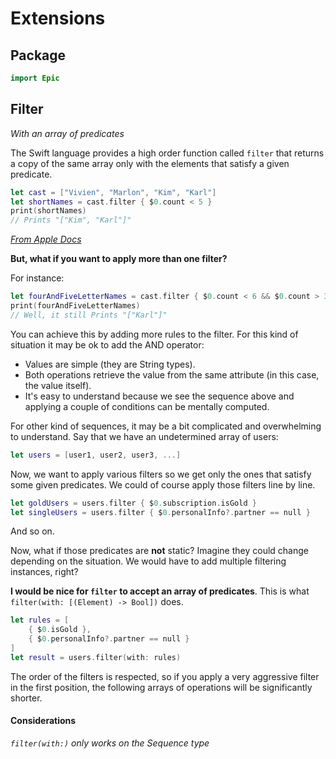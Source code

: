 # Extensions

## Package
```swift
import Epic
```

## Filter
*With an array of predicates*

The Swift language provides a high order function called `filter` that returns a copy of the same array only with the elements that satisfy a given predicate.

```swift
let cast = ["Vivien", "Marlon", "Kim", "Karl"]
let shortNames = cast.filter { $0.count < 5 }
print(shortNames)
// Prints "["Kim", "Karl"]"
```
*[From Apple Docs](https://developer.apple.com/documentation/swift/sequence/3018365-filter)*

**But, what if you want to apply more than one filter?**

For instance:
```swift
let fourAndFiveLetterNames = cast.filter { $0.count < 6 && $0.count > 3 }
print(fourAndFiveLetterNames)
// Well, it still Prints "["Karl"]"
```

You can achieve this by adding more rules to the filter. For this kind of situation it may be ok to add the AND operator:
- Values are simple (they are String types).
- Both operations retrieve the value from the same attribute (in this case, the value itself).
- It's easy to understand because we see the sequence above and applying a couple of conditions can be mentally computed.

 For other kind of sequences, it may be a bit complicated and overwhelming to understand. Say that we have an undetermined array of users:
```swift
let users = [user1, user2, user3, ...]
```

Now, we want to apply various filters so we get only the ones that satisfy some given predicates. We could of course apply those filters line by line.

```swift
let goldUsers = users.filter { $0.subscription.isGold }
let singleUsers = users.filter { $0.personalInfo?.partner == null }
```

And so on.

Now, what if those predicates are **not** static? Imagine they could change depending on the situation. We would have to add multiple filtering instances, right?

**I would be nice for `filter` to accept an array of predicates**. This is what `filter(with: [(Element) -> Bool])` does.

```swift
let rules = [
    { $0.isGold },
    { $0.personalInfo?.partner == null }
]
let result = users.filter(with: rules)
```

The order of the filters is respected, so if you apply a very aggressive filter in the first position, the following arrays of operations will be significantly shorter.

#### Considerations

*`filter(with:)` only works on the Sequence type* 